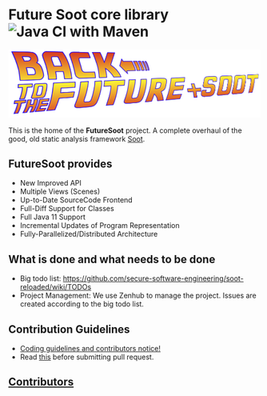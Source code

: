 # Future Soot core library ![Java CI with Maven](https://github.com/secure-software-engineering/soot-reloaded/workflows/Java%20CI%20with%20Maven/badge.svg?branch=develop)

![Logo](logo.png)

This is the home of the **FutureSoot** project.
A complete overhaul of the good, old static analysis framework [Soot](https://github.com/Sable/soot).

## FutureSoot provides
- New Improved API
- Multiple Views (Scenes)
- Up-to-Date SourceCode Frontend
- Full-Diff Support for Classes
- Full Java 11 Support
- Incremental Updates of Program Representation
- Fully-Parallelized/Distributed Architecture

## What is done and what needs to be done
- Big todo list: https://github.com/secure-software-engineering/soot-reloaded/wiki/TODOs
- Project Management: We use Zenhub to manage the project. Issues are created according to the big todo list.

## Contribution Guidelines 

- [Coding guidelines and contributors notice!](../../wiki/contribution-to-soot-reloaded)
- Read [this](https://github.com/secure-software-engineering/soot-reloaded/issues/98) before submitting pull request. 

## [Contributors](https://github.com/secure-software-engineering/soot-reloaded/graphs/contributors) 




